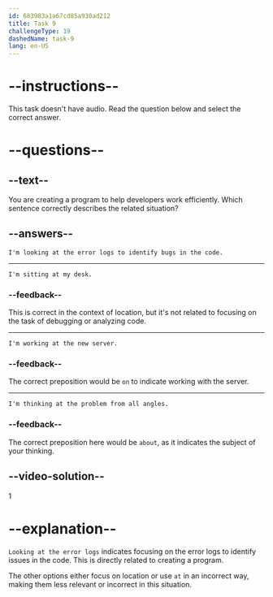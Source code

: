 ```yaml
---
id: 683983a1a67cd85a930ad212
title: Task 9
challengeType: 19
dashedName: task-9
lang: en-US
---
```


# --instructions--

This task doesn't have audio. Read the question below and select the correct answer.

# --questions--

## --text--

You are creating a program to help developers work efficiently. Which sentence correctly describes the related situation?

## --answers--

`I'm looking at the error logs to identify bugs in the code.`

---

`I'm sitting at my desk.`

### --feedback--

This is correct in the context of location, but it's not related to focusing on the task of debugging or analyzing code.

---

`I'm working at the new server.`

### --feedback--

The correct preposition would be `on` to indicate working with the server.

---

`I'm thinking at the problem from all angles.`

### --feedback--

The correct preposition here would be `about`, as it indicates the subject of your thinking.

## --video-solution--

1

# --explanation--

`Looking at the error logs` indicates focusing on the error logs to identify issues in the code. This is directly related to creating a program.

The other options either focus on location or use `at` in an incorrect way, making them less relevant or incorrect in this situation.
